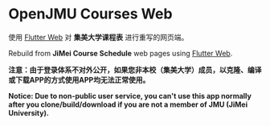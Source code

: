 # OpenJMU Courses Web

使用 [Flutter Web](https://flutter.dev/) 对 **集美大学课程表** 进行重写的网页端。

Rebuild from **JiMei Course Schedule** web pages using [Flutter Web](https://flutter.dev/).

**注意：由于登录体系不对外公开，如果您非本校（集美大学）成员，以克隆、编译或下载APP的方式使用APP均无法正常使用。**

**Notice: Due to non-public user service, you can't use this app
normally after you clone/build/download if you are not a member of JMU
(JiMei University).**
